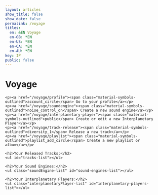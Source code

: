 ```yaml
---
layout: articles
show_title: false
show_date: false
permalink: /voyage
titles:
  en: &EN Voyage
  en-GB: *EN
  en-US: *EN
  en-CA: *EN
  en-AU: *EN
key: IP
public: false
---
```


<!-- Voyage Page Container -->
<div id="voyage-content">
    <h1>Voyage</h1>
    <p id="user-info"></p>

    <p><a href="/voyage/profile"><span class="material-symbols-outlined">account_circle</span> Go to your profile</a></p> 
    <p><a href="/voyage/soundengine"><span class="material-symbols-outlined">noise_control_on</span> Create a new sound engine</a></p> 
    <p><a href="/voyage/interplanetary-player"><span class="material-symbols-outlined">public</span> Create or edit a new Interplanetary Player</a></p> 
    <p><a href="/voyage/track-release"><span class="material-symbols-outlined">diversity_1</span> Release a new track</a></p> 
    <p><a href="/voyage/playlist"><span class="material-symbols-outlined">playlist_add_circle</span> Create a new playlist or album</a></p> 

    <h2>Your Released Tracks:</h2>
    <ul id="tracks-list"></ul>

    <h2>Your Sound Engines:</h2>
    <ul class="soundEngine-list" id="sound-engines-list"></ul>

    <h2>Your Interplanetary Players:</h2>
    <ul class="interplanetaryPlayer-list" id="interplanetary-players-list"></ul>
</div>

<!-- Toast Notification Container -->
<div id="toastContainer" class="toast-container"></div>

<!-- JavaScript to Handle Data Retrieval and Rendering -->
<script>
/**
 * Fetches data from the API with caching using lscache.
 * Specifically used for Sound Engines.
 * @param {string} url - The API endpoint.
 * @param {string} cacheKey - The key to store/retrieve data from cache.
 * @param {boolean} forceRefresh - If true, bypasses the cache.
 * @returns {Promise<Object>} - The fetched data.
 */
async function fetchDataWithCache(url, cacheKey, forceRefresh = false) {
    if (!forceRefresh) {
        const cachedData = lscache.get(cacheKey);
        if (cachedData) {
            console.log(`Cache hit for ${cacheKey}`);
            return cachedData;
        }
    }

    console.log(`Fetching data from server for ${cacheKey}`);
    try {
        const response = await fetch(url);
        if (!response.ok) {
            throw new Error(`HTTP error! Status: ${response.status}`);
        }
        const data = await response.json();
        lscache.set(cacheKey, data, 5); // Cache for 5 minutes
        console.log(`Data fetched and cached for ${cacheKey}`);
        return data;
    } catch (error) {
        console.error(`Error fetching data from ${url}:`, error);
        throw error;
    }
}

/**
 * Fetches data directly from the API without using caching.
 * Specifically used for Interplanetary Players (IPP).
 * @param {string} url - The API endpoint.
 * @returns {Promise<Object>} - The fetched data.
 */
async function fetchData(url) {
    console.log(`Fetching data from server: ${url}`);
    try {
        const response = await fetch(url);
        if (!response.ok) {
            throw new Error(`HTTP error! Status: ${response.status}`);
        }
        const data = await response.json();
        console.log(`Data fetched successfully from ${url}`);
        return data;
    } catch (error) {
        console.error(`Error fetching data from ${url}:`, error);
        throw error;
    }
}

document.addEventListener('DOMContentLoaded', function() {
    const cachedSession = localStorage.getItem('sessionData');
    const user = cachedSession ? JSON.parse(cachedSession) : null;

    if (user) {
        // Display user-related data using the cached session
        displayUserInfo(user.role || 'Listener', user.username || user.email);
        displayTracks(user.tracksOwned || []);
        displaySoundEnginesBatch(user.enginesOwned || []);
        displayInterplanetaryPlayersBatch(user.interplanetaryPlayersOwned || []);
    } else {
        console.error('No valid session found. Redirecting to login...');
        window.location.href = '/login';
    }
});

/**
 * Function to display user information
 * @param {string} userRole - The role of the user.
 * @param {string} userName - The name of the user.
 */
function displayUserInfo(userRole, userName) {
    const userInfoElement = document.getElementById('user-info');
    userInfoElement.innerHTML = `
        <strong>User Role:</strong> ${userRole}<br>
        <strong>User Name:</strong> ${userName}
    `;
    console.log('User info displayed:', { userRole, userName });
}

/**
 * Function to display tracks on the page
 * @param {Array} tracks - Array of track objects owned by the user.
 */
function displayTracks(tracks) {
    const tracksListElement = document.getElementById('tracks-list');

    if (!tracks || tracks.length === 0) {
        tracksListElement.innerHTML = '<li>No tracks found.</li>';
        console.log('No tracks to display.');
        return;
    }

    tracks.forEach(track => {
        const artistNames = track.artistNames.map(artist => artist.name).join(', ');

        const trackElement = document.createElement('li');
        trackElement.innerHTML = `
            <strong>Artist Name:</strong> ${artistNames}<br>
            <strong>Song Name:</strong> ${track.trackName}<br>
            <strong>Privacy:</strong> ${track.privacy}<br>
            <strong>Release Date:</strong> ${new Date(track.releaseDate).toLocaleDateString()}
        `;
        tracksListElement.appendChild(trackElement);
    });
    console.log(`${tracks.length} tracks displayed.`);
}

/**
 * Function to display sound engines on the page using batch fetching with caching.
 * @param {Array<string>} engineIds - Array of sound engine IDs owned by the user.
 */
async function displaySoundEnginesBatch(engineIds) {
    const soundEnginesListElement = document.getElementById('sound-engines-list');
    soundEnginesListElement.innerHTML = ''; // Clear existing list

    if (!engineIds || engineIds.length === 0) {
        soundEnginesListElement.innerHTML = '<li>No sound engines found.</li>';
        console.log('No sound engines to display.');
        return;
    }

    // Validate and filter sound engine IDs
    const validEngineIds = engineIds.filter(id => isValidObjectId(id));
    if (validEngineIds.length === 0) {
        soundEnginesListElement.innerHTML = '<li>No valid sound engine IDs found.</li>';
        console.warn('No valid sound engine IDs to fetch.');
        return;
    }

    // Create a cache key based on sorted IDs for consistency
    const sortedIds = [...validEngineIds].sort();
    const cacheKey = `soundEngines_batch_${sortedIds.join('_')}`;
    const batchUrl = `http://media.maar.world:3001/api/soundEngines/batch?ids=${sortedIds.join(',')}`;

    try {
        const data = await fetchDataWithCache(batchUrl, cacheKey, false);
        if (data.success && Array.isArray(data.soundEngines)) {
            console.log(`Fetched ${data.soundEngines.length} sound engines.`);
            data.soundEngines.forEach(engine => {
                if (!engine || typeof engine !== 'object') {
                    console.warn('Invalid sound engine data:', engine);
                    return;
                }

                const imageUrl = engine.soundEngineImage
                    ? `https://media.maar.world${encodeURI(engine.soundEngineImage)}`
                    : 'https://media.maar.world/uploads/default/default-soundEngine.jpg'; // Provide a default image path

                const soundEngineName = engine.soundEngineName || 'Unnamed Sound Engine';

                // Create DOM elements
                const soundEngineDiv = document.createElement('li');
                soundEngineDiv.classList.add('soundEngine-list-item');

                soundEngineDiv.innerHTML = `
                    <div class="soundEngine-profile-pic">
                        <img src="${imageUrl}" alt="${soundEngineName}" loading="lazy" style="max-width: 80px; max-height: 80px;">
                    </div>
                    <div class="soundEngine-details">
                        <div class="soundEngine-name"><strong>Name:</strong> ${soundEngineName}</div>
                        <div class="soundEngine-availability"><strong>Availability:</strong> ${engine.isPublic ? '🌍 Shared' : '🔐 Exclusive'}</div>
                        <div class="soundEngine-params">
                            <strong>Parameters:</strong> 
                            X: ${engine.xParam.label} (${engine.xParam.min} to ${engine.xParam.max}, Init: ${engine.xParam.initValue}) |
                            Y: ${engine.yParam.label} (${engine.yParam.min} to ${engine.yParam.max}, Init: ${engine.yParam.initValue}) |
                            Z: ${engine.zParam.label} (${engine.zParam.min} to ${engine.zParam.max}, Init: ${engine.zParam.initValue})
                        </div>
                    </div>
                    <div class="button-container">
                        <button class="soundEngine-edit-button" onclick="editSoundEngine('${engine._id}')">
                            <span class="material-symbols-outlined">edit</span> 
                        </button>
                        <button 
                            class="btn share-button" 
                            ${engine.isPublic ? '' : 'disabled'} 
                            onclick="shareSoundEngine('${engine._id}')"
                        >
                            <span class="material-symbols-outlined">share</span> 
                        </button>
                        <!-- More Options Button -->
                        <div class="more-options-container">
                            <button class="btn more-options-button" onclick="toggleMoreOptions(event)">
                                <span class="material-symbols-outlined">more_horiz</span>
                            </button>
                            <div class="more-options-dropdown" style="display: none;">
                                <button class="delete-button" onclick="deleteSoundEngine('${engine._id}', this)">Delete</button>
                            </div>
                        </div>
                    </div>
                `;
                soundEnginesListElement.appendChild(soundEngineDiv);
            });
            console.log('All sound engines displayed successfully.');
        } else {
            console.error('Failed to fetch sound engines:', data.message);
            soundEnginesListElement.innerHTML = '<li>Failed to load sound engines.</li>';
            showToast('Failed to load your sound engines.', 'error');
        }
    } catch (error) {
        console.error('Error displaying sound engines:', error);
        soundEnginesListElement.innerHTML = '<li>An error occurred while loading sound engines.</li>';
        showToast('An error occurred while loading your sound engines.', 'error');
    }
}

/**
 * Function to display interplanetary players on the page without caching.
 * @param {Array<string>} playerIds - Array of interplanetary player IDs owned by the user.
 */
async function displayInterplanetaryPlayersBatch(playerIds) {
    const playersListElement = document.querySelector('.interplanetaryPlayer-list');
    playersListElement.innerHTML = ''; // Clear any existing content

    if (!playerIds || playerIds.length === 0) {
        playersListElement.innerHTML = '<li>No interplanetary players found.</li>';
        console.log('No interplanetary players to display.');
        return;
    }

    // Validate and filter player IDs
    const validPlayerIds = playerIds.filter(id => isValidObjectId(id));
    if (validPlayerIds.length === 0) {
        playersListElement.innerHTML = '<li>No valid interplanetary player IDs found.</li>';
        console.warn('No valid interplanetary player IDs to fetch.');
        return;
    }

    const batchUrl = `http://media.maar.world:3001/api/interplanetaryPlayers/batch?ids=${validPlayerIds.join(',')}`;

    try {
        const data = await fetchData(batchUrl);
        if (data.success && Array.isArray(data.interplanetaryPlayers)) {
            console.log(`Fetched ${data.interplanetaryPlayers.length} interplanetary players.`);
            
            data.interplanetaryPlayers.forEach(player => {
                console.log('Interplanetary Player Object:', player); // <-- Debugging Line

                if (!player || typeof player !== 'object') {
                    console.warn('Invalid interplanetary player data:', player);
                    return;
                }

                // Fetch image from ddd.textureURL, and fall back to a default image
                const imageUrl = player.ddd?.textureURL
                    ? `https://media.maar.world${encodeURI(player.ddd.textureURL)}`
                    : 'https://media.maar.world/uploads/default/default-interplanetaryPlayer.jpg'; // Default image

                // Use artName for the player name
                const playerName = player.artName || 'Unnamed Player'; 
                const sciName = player.sciName || 'Unknown';
                const description = player.description ? player.description.substring(0, 30) + '...' : 'No description available.';

                // Create DOM elements
                const playerDiv = document.createElement('li');
                playerDiv.classList.add('interplanetaryPlayer-list-item');

                playerDiv.innerHTML = `
                    <div class="interplanetaryPlayer-profile-pic">
                        <img src="${imageUrl}" alt="${playerName}" loading="lazy" style="max-width: 80px; max-height: 80px;">
                    </div>
                    <div class="interplanetaryPlayer-details">
                        <div class="interplanetaryPlayer-name"><strong>Name:</strong> ${playerName}</div>
                        <div class="interplanetaryPlayer-sciName"><strong>Scientific Name:</strong> ${sciName}</div>
                        <div class="interplanetaryPlayer-description"><strong>Description:</strong> ${description}</div>
                        <div class="interplanetaryPlayer-availability"><strong>Availability:</strong> ${player.isPublic ? '🌍 Public' : '🔐 Private'}</div>
                    </div>
                    <div class="button-container">
                        <button class="interplanetaryPlayer-edit-button" onclick="editInterplanetaryPlayer('${player._id}')">
                            <span class="material-symbols-outlined">edit</span> 
                        </button>
                        <button 
                            class="btn share-button" 
                            onclick="shareInterplanetaryPlayer('${player._id}')"
                        >
                            <span class="material-symbols-outlined">share</span> 
                        </button>
                        <!-- More Options Button -->
                        <div class="more-options-container">
                            <button class="btn more-options-button" onclick="toggleMoreOptions(event)">
                                <span class="material-symbols-outlined">more_horiz</span>
                            </button>
                            <div class="more-options-dropdown" style="display: none;">
                                <button class="delete-button" onclick="deleteInterplanetaryPlayer('${player._id}', this)">Delete</button>
                            </div>
                        </div>
                    </div>
                `;
                playersListElement.appendChild(playerDiv);
            });
            console.log('All interplanetary players displayed successfully.');
        } else {
            console.error('Failed to fetch interplanetary players:', data.message);
            playersListElement.innerHTML = '<li>Failed to load interplanetary players.</li>';
            showToast('Failed to load your interplanetary players.', 'error');
        }
    } catch (error) {
        console.error('Error displaying interplanetary players:', error);
        playersListElement.innerHTML = '<li>An error occurred while loading interplanetary players.</li>';
        showToast('An error occurred while loading your interplanetary players.', 'error');
    }
}

/**
 * Validate if a string is a valid MongoDB ObjectId.
 * @param {string} id
 * @returns {boolean}
 */
function isValidObjectId(id) {
    return /^[a-fA-F0-9]{24}$/.test(id);
}

/**
 * Function to handle editing a sound engine.
 * @param {string} engineId - The ID of the sound engine to edit.
 */
function editSoundEngine(engineId) {
    console.log(`Editing sound engine with ID: ${engineId}`);
    window.location.href = `/voyage/soundEngine?mode=edit&id=${engineId}`;
}

/**
 * Function to handle sharing a sound engine.
 * @param {string} engineId - The ID of the sound engine to share.
 */
function shareSoundEngine(engineId) {
    const shareUrl = `http://maar.world/xplorer/sound-engine/?engineId=${engineId}`;
    console.log(`Sharing sound engine with URL: ${shareUrl}`);
    navigator.clipboard.writeText(shareUrl)
        .then(() => {
            showToast('Sound engine link copied to clipboard!', 'success');
        })
        .catch(err => {
            console.error('Failed to copy sound engine link:', err);
            showToast('Failed to copy the sound engine link. Please try again.', 'error');
        });
}

/**
 * Function to handle editing an interplanetary player.
 * @param {string} playerId - The ID of the interplanetary player to edit.
 */
function editInterplanetaryPlayer(playerId) {
    console.log(`Editing interplanetary player with ID: ${playerId}`);
    window.location.href = `/voyage/interplanetary-player?mode=edit&playerId=${playerId}`;
}

/**
 * Function to handle sharing an interplanetary player.
 * @param {string} playerId - The ID of the interplanetary player to share.
 */
function shareInterplanetaryPlayer(playerId) {
    const shareUrl = `http://maar.world/xplorer/interplanetary-player/?playerId=${playerId}`;
    console.log(`Sharing interplanetary player with URL: ${shareUrl}`);
    navigator.clipboard.writeText(shareUrl)
        .then(() => {
            showToast('Interplanetary player link copied to clipboard!', 'success');
        })
        .catch(err => {
            console.error('Failed to copy interplanetary player link:', err);
            showToast('Failed to copy the interplanetary player link. Please try again.', 'error');
        });
}

/**
 * Function to display Toast Notifications
 * @param {string} message - The message to display
 * @param {string} type - The type of message ('success' or 'error')
 */
function showToast(message, type = 'success') {
    const toastContainer = document.getElementById('toastContainer');
    if (!toastContainer) {
        console.error('Toast container element not found');
        return; // Exit the function if the toast container is missing
    }

    const toast = document.createElement('div');
    const toastId = `toast_${Date.now()}`;
    toast.classList.add('toast');
    toast.setAttribute('id', toastId);
    if (type === 'success') {
        toast.classList.add('success');
    } else if (type === 'error') {
        toast.classList.add('error');
    }
    toast.textContent = message;
    toastContainer.appendChild(toast);

    // Trigger CSS animation
    setTimeout(() => {
        toast.classList.add('show');
    }, 100);

    // Remove toast after animation
    setTimeout(() => {
        toast.classList.remove('show');
        setTimeout(() => {
            const toastElem = document.getElementById(toastId);
            if (toastElem) {
                toastElem.remove();
            }
        }, 500);
    }, 3000);
}

/**
 * Function to toggle the visibility of the More Options dropdown
 * @param {Event} event - The click event
 */
function toggleMoreOptions(event) {
    event.stopPropagation(); // Prevent event from bubbling up
    const dropdown = event.currentTarget.nextElementSibling;
    if (dropdown) {
        const isDisplayed = dropdown.style.display === 'block';
        // Close any other open dropdowns
        closeAllDropdowns();
        dropdown.style.display = isDisplayed ? 'none' : 'block';
    }
}

/**
 * Function to close all open dropdown menus
 */
function closeAllDropdowns() {
    const dropdowns = document.querySelectorAll('.more-options-dropdown');
    dropdowns.forEach(dropdown => {
        dropdown.style.display = 'none';
    });
}

/**
 * Function to handle the deletion of a sound engine
 * @param {string} engineId - The ID of the sound engine to delete
 * @param {HTMLElement} button - The delete button that was clicked
 */
function deleteSoundEngine(engineId, button) {
    // Confirm deletion with the user
    const confirmation = confirm('Are you sure you want to delete this Sound Engine? This action cannot be undone.');
    if (!confirmation) return;

    // Disable the delete button to prevent multiple clicks
    button.disabled = true;
    button.textContent = 'Deleting...';

    // Send DELETE request to the server
    fetch(`http://media.maar.world:3001/api/soundEngines/${engineId}`, {
        method: 'DELETE',
        headers: {
            'Content-Type': 'application/json'
        }
    })
    .then(response => {
        if (!response.ok) {
            throw new Error('Failed to delete the Sound Engine.');
        }
        return response.json();
    })
    .then(data => {
        if (data.success) {
            showToast('Sound Engine deleted successfully!', 'success');
            // Remove the sound engine from the DOM
            const soundEngineListItem = button.closest('.soundEngine-list-item');
            if (soundEngineListItem) {
                soundEngineListItem.remove();
            }
        } else {
            throw new Error(data.message || 'Failed to delete the Sound Engine.');
        }
    })
    .catch(error => {
        console.error('Error deleting Sound Engine:', error);
        showToast(`Error: ${error.message}`, 'error');
        // Re-enable the delete button
        button.disabled = false;
        button.textContent = 'Delete';
    });
}

/**
 * Function to handle the deletion of an interplanetary player
 * @param {string} playerId - The ID of the interplanetary player to delete
 * @param {HTMLElement} button - The delete button that was clicked
 */
function deleteInterplanetaryPlayer(playerId, button) {
    // Confirm deletion with the user
    const confirmation = confirm('Are you sure you want to delete this Interplanetary Player? This action cannot be undone.');
    if (!confirmation) return;

    // Disable the delete button to prevent multiple clicks
    button.disabled = true;
    button.textContent = 'Deleting...';

    // Send DELETE request to the server
    fetch(`http://media.maar.world:3001/api/interplanetaryPlayers/${playerId}`, {
        method: 'DELETE',
        headers: {
            'Content-Type': 'application/json'
        }
    })
    .then(response => {
        if (!response.ok) {
            throw new Error('Failed to delete the Interplanetary Player.');
        }
        return response.json();
    })
    .then(data => {
        if (data.success) {
            showToast('Interplanetary Player deleted successfully!', 'success');
            // Remove the player from the DOM
            const playerListItem = button.closest('.interplanetaryPlayer-list-item');
            if (playerListItem) {
                playerListItem.remove();
            }
        } else {
            throw new Error(data.message || 'Failed to delete the Interplanetary Player.');
        }
    })
    .catch(error => {
        console.error('Error deleting Interplanetary Player:', error);
        showToast(`Error: ${error.message}`, 'error');
        // Re-enable the delete button
        button.disabled = false;
        button.textContent = 'Delete';
    });
}
    
// Event listener to close dropdowns when clicking outside
document.addEventListener('click', function(event) {
    // If the click is not within a more-options-container, close all dropdowns
    if (!event.target.closest('.more-options-container')) {
        closeAllDropdowns();
    }
});
</script>
